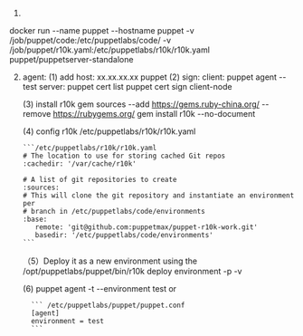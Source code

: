 1.
docker run --name puppet --hostname puppet -v /job/puppet/code:/etc/puppetlabs/code/  -v /job/puppet/r10k.yaml:/etc/puppetlabs/r10k/r10k.yaml puppet/puppetserver-standalone


2. agent:
   (1) add host:
       xx.xx.xx.xx  puppet
   (2)  sign:
       client: puppet agent --test
       server: puppet cert list
               puppet cert sign client-node
               
   (3) install r10k
        gem sources --add https://gems.ruby-china.org/ --remove https://rubygems.org/
        gem install r10k --no-document
        
   (4) config r10k
       /etc/puppetlabs/r10k/r10k.yaml
       
       ```/etc/puppetlabs/r10k/r10k.yaml
       # The location to use for storing cached Git repos
       :cachedir: '/var/cache/r10k'

       # A list of git repositories to create
       :sources:
       # This will clone the git repository and instantiate an environment per
       # branch in /etc/puppetlabs/code/environments
       :base:
          remote: 'git@github.com:puppetmax/puppet-r10k-work.git'
          basedir: '/etc/puppetlabs/code/environments'
       ```
       
    （5）Deploy it as a new environment using the /opt/puppetlabs/puppet/bin/r10k deploy environment -p -v
    
     (6) puppet agent -t --environment test
         or
         
         ``` /etc/puppetlabs/puppet/puppet.conf
         [agent]
         environment = test
         ```
